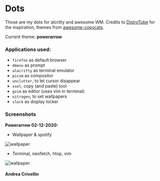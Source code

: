 # Dots

Those are my dots for alcritty and awesome WM.
Credits to [DistroTube](https://www.youtube.com/channel/UCVls1GmFKf6WlTraIb_IaJg) for the inspiration, themes from [awesome-copycats](https://github.com/lcpz/awesome-copycats).

Current theme: **powerarrow**

### Applications used:

* `firefox` as default browser
* `dmenu` as prompt
* `alacritty` as terminal emulator
* `picom` as compositor
* `unclutter`, to let cursor disappear
* `xsel`, copy (and paste) tool
* `gvim` as editor (uses vim in terminal)
* `nitrogen`, to set wallpapers
* `slock` as display locker

### Screenshots

**Powerarrow 02-12-2020:** <br/>

* Wallpaper & spotify

![wallpaper](../master/screenshots/powerarrow/manjaro_awesome_02122020_2.png)

* Terminal, neofetch, htop, vim

![wallpaper](../master/screenshots/powerarrow/manjaro_awesome_02122020.png)

#### Andrea Crivellin
